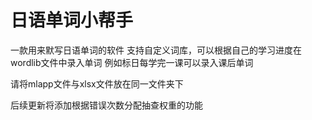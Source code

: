 # 日语单词小帮手
一款用来默写日语单词的软件
支持自定义词库，可以根据自己的学习进度在wordlib文件中录入单词
例如标日每学完一课可以录入课后单词

请将mlapp文件与xlsx文件放在同一文件夹下

后续更新将添加根据错误次数分配抽查权重的功能

